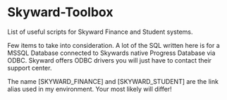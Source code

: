 # Skyward-Toolbox
List of useful scripts for Skyward Finance and Student systems.

Few items to take into consideration.  A lot of the SQL written here is for a
MSSQL Database connected to Skywards native Progress Database via ODBC. Skyward
offers ODBC drivers you will just have to contact their support center.

The name [SKYWARD_FINANCE] and [SKYWARD_STUDENT] are the link alias used in my
environment.  Your most likely will differ!

